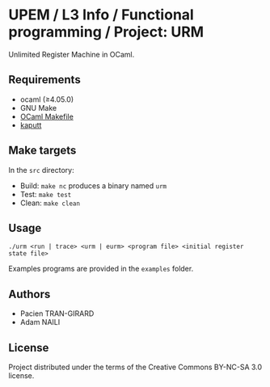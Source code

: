 # UPEM / L3 Info / Functional programming / Project: URM

Unlimited Register Machine in OCaml.

## Requirements

* ocaml (≥4.05.0)
* GNU Make
* [OCaml Makefile](https://mmottl.github.io/ocaml-makefile/)
* [kaputt](http://kaputt.x9c.fr/)


## Make targets

In the `src` directory:

* Build: `make nc` produces a binary named `urm`
* Test: `make test`
* Clean: `make clean`


## Usage

```
./urm <run | trace> <urm | eurm> <program file> <initial register state file>
```

Examples programs are provided in the `examples` folder.


## Authors

* Pacien TRAN-GIRARD
* Adam NAILI


## License

Project distributed under the terms of the Creative Commons BY-NC-SA 3.0 license.


